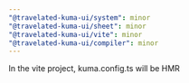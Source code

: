 ```yaml
---
"@travelated-kuma-ui/system": minor
"@travelated-kuma-ui/sheet": minor
"@travelated-kuma-ui/vite": minor
"@travelated-kuma-ui/compiler": minor
---
```


In the vite project, kuma.config.ts will be HMR
